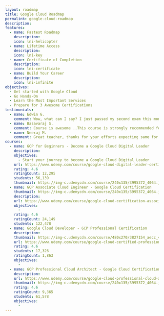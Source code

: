 ```yaml
---
layout: roadmap
title: Google Cloud Roadmap
permalink: google-cloud-roadmap
description: 
features:
  - name: Fastest Roadmap
    description: 
    icon: lni-helicopter
  - name: Lifetime Access
    description: 
    icon: lni-key
  - name: Certificate of Completion
    description: 
    icon: lni-certificate
  - name: Build Your Career
    description: 
    icon: lni-infinite
objectives:
  - Get started with Google Cloud
  - Go Hands-On
  - Learn the Most Important Services
  - Prepare for 3 Awesome Certifications
testimonials:
  - name: Edwin G.
    comment: Wow, what can I say? I just passed my second exam this month (NO PRIOR EXPERIENCE) and now I have two Google Cloud Certs (CDL and ACE). I'm very thankful for Ranga and his amazing content. I'm deeply thankful and excited to continue this journey in the cloud.
  - name: Basavaraj S.
    comment: Course is awesome ..This course is strongly recommended for anyone who would love to go for Google cloud professional architect exam. Thanks heaps Ranga for amazing content.
  - name: Neeraj M.
    comment: Great teacher, thanks for your efforts expecting same for other certifications
courses:
  - name: GCP for Beginners - Become a Google Cloud Digital Leader
    description:
    objectives:
      - Start your journey to become a Google Cloud Digital Leader
    url: https://www.udemy.com/course/google-cloud-digital-leader-certification/?couponCode=JAN2024
    rating: 4.6
    ratingCount: 12,295
    students: 56,139
    thumbnail: https://img-c.udemycdn.com/course/240x135/3995372_4064.jpg
  - name: GCP Associate Cloud Engineer - Google Cloud Certification
    thumbnail: https://img-c.udemycdn.com/course/240x135/3995372_4064.jpg
    description:
    url: https://www.udemy.com/course/google-cloud-certification-associate-cloud-engineer/?couponCode=JAN2024
    objectives:
      - 
    rating: 4.6
    ratingCount: 24,149
    students: 122,478
  - name: Google Cloud Developer - GCP Professional Certification
    description:
    thumbnail: https://img-c.udemycdn.com/course/480x270/3827154_aecc_4.jpg
    url: https://www.udemy.com/course/google-cloud-certified-professional-cloud-developer/?couponCode=JAN2024
    rating: 4.6
    students: 17,326
    ratingCount: 1,863
    objectives:
      - 
  - name: GCP Professional Cloud Architect - Google Cloud Certification
    description:
    url: https://www.udemy.com/course/google-cloud-professional-cloud-architect-certification/?couponCode=JAN2024
    thumbnail: https://img-c.udemycdn.com/course/240x135/3995372_4064.jpg
    rating: 4.6
    ratingCount: 9,365
    students: 61,578
    objectives:
      - 
---
```

